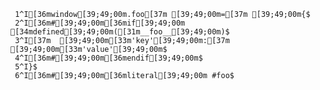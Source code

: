      1^I[36mwindow[39;49;00m.foo[37m [39;49;00m=[37m [39;49;00m{$
     2^I[36m#[39;49;00m[36mif[39;49;00m [34mdefined[39;49;00m([31m__foo__[39;49;00m)$
     3^I[37m  [39;49;00m[33m'key'[39;49;00m:[37m [39;49;00m[33m'value'[39;49;00m$
     4^I[36m#[39;49;00m[36mendif[39;49;00m$
     5^I}$
     6^I[36m#[39;49;00m[36mliteral[39;49;00m #foo$
